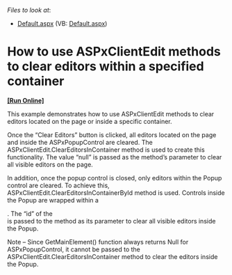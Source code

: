 <!-- default file list -->
*Files to look at*:

* [Default.aspx](./CS/WebSite/Default.aspx) (VB: [Default.aspx](./VB/WebSite/Default.aspx))
<!-- default file list end -->
# How to use ASPxClientEdit methods to clear editors within a specified container
<!-- run online -->
**[[Run Online]](https://codecentral.devexpress.com/e20048)**
<!-- run online end -->


<p>This example demonstrates how to use ASPxClientEdit methods to clear editors located on the page or inside a specific container. </p><p>Once the “Clear Editors” button is clicked, all editors located on the page and inside the ASPxPopupControl are cleared. The ASPxClientEdit.ClearEditorsInContainer method is used to create this functionality. The value “null” is passed as the method’s parameter to clear all visible editors on the page. </p><p>In addition, once the popup control is closed, only editors within the Popup control are cleared. To achieve this, ASPxClientEdit.ClearEditorsInContainerById method is used. Controls inside the Popup are wrapped within a <div>. The “id” of the <div> is passed to the method as its parameter to clear all visible editors inside the Popup. </p><p>Note – Since GetMainElement() function always returns Null for ASPxPopupControl, it cannot be passed to the ASPxClientEdit.ClearEditorsInContainer method to clear the editors inside the Popup.  </p>

<br/>


